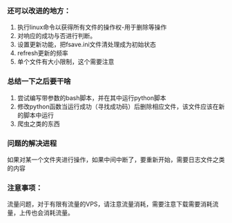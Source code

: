 ### 还可以改进的地方：

1. 执行linux命令以获得所有文件的操作权-用于删除等操作
2. 对响应的成功与否进行判断。
3. 设置更新功能，把fsave.ini文件清处理成为初始状态
4. refresh更新的频率
5. 单个文件有大小限制，这个需要注意



### 总结一下之后要干啥

1. 尝试编写带参数的bash脚本，并在其中运行python脚本
2. 修改python函数当运行成功（寻找成功码）后删除相应文件，该文件应该在新的脚本中运行
3. 爬虫之类的东西



### 问题的解决进程

如果对某一个文件夹进行操作，如果中间中断了，要重新开始，需要日志文件之类的内容



### 注意事项：

流量问题，对于有限有流量的VPS，请注意流量消耗，需要注意下载需要消耗流量，上传也会消耗流量。







